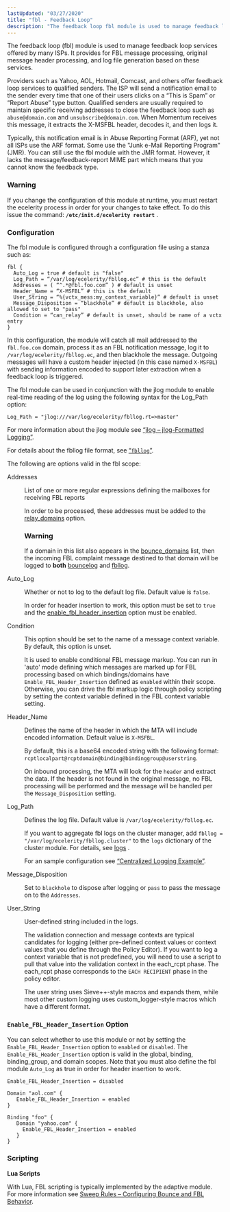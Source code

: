 ```yaml
---
lastUpdated: "03/27/2020"
title: "fbl - Feedback Loop"
description: "The feedback loop fbl module is used to manage feedback loop services offered by many IS Ps It provides for FBL message processing original message header processing and log file generation based on these services Providers such as Yahoo AOL Hotmail Comcast and others offer feedback loop services to qualified..."
---
```


<a name="idp21732272"></a> 

The feedback loop (fbl) module is used to manage feedback loop services offered by many ISPs. It provides for FBL message processing, original message header processing, and log file generation based on these services.

Providers such as Yahoo, AOL, Hotmail, Comcast, and others offer feedback loop services to qualified senders. The ISP will send a notification email to the sender every time that one of their users clicks on a “This is Spam” or “Report Abuse” type button. Qualified senders are usually required to maintain specific receiving addresses to close the feedback loop such as `abuse@domain.com` and `unsubscribe@domain.com`. When Momentum receives this message, it extracts the X-MSFBL header, decodes it, and then logs it.

Typically, this notification email is in Abuse Reporting Format (ARF), yet not all ISPs use the ARF format. Some use the "Junk e-Mail Reporting Program" (JMR). You can still use the fbl module with the JMR format. However, it lacks the message/feedback-report MIME part which means that you cannot know the feedback type.

### Warning

If you change the configuration of this module at runtime, you must restart the ecelerity process in order for your changes to take effect. To do this issue the command: **`/etc/init.d/ecelerity restart`**         .

### <a name="modules.fbl.configuration"></a> Configuration

The fbl module is configured through a configuration file using a stanza such as:

<a name="example.fbl.3"></a> 


```
fbl {
  Auto_Log = true # default is "false"
  Log_Path = “/var/log/ecelerity/fbllog.ec” # this is the default
  Addresses = ( “^.*@fbl.foo.com” ) # default is unset
  Header_Name = “X-MSFBL” # this is the default
  User_String = “%{vctx_mess:my_context_variable}” # default is unset
  Message_Disposition = “blackhole” # default is blackhole, also allowed to set to "pass"
  Condition = “can_relay” # default is unset, should be name of a vctx entry
}
```

In this configuration, the module will catch all mail addressed to the `fbl.foo.com` domain, process it as an FBL notification message, log it to `/var/log/ecelerity/fbllog.ec`, and then blackhole the message. Outgoing messages will have a custom header injected (in this case named `X-MSFBL`) with sending information encoded to support later extraction when a feedback loop is triggered.

The fbl module can be used in conjunction with the jlog module to enable real-time reading of the log using the following syntax for the Log_Path option:

`Log_Path = "jlog:///var/log/ecelerity/fbllog.rt=>master"`

For more information about the jlog module see [“jlog – jlog-Formatted Logging”](/momentum/4/modules/jlog).

For details about the fbllog file format, see [“`fbllog`”](/momentum/4/log-formats-fbllog).

The following are options valid in the fbl scope:

<dl class="variablelist">

<dt>Addresses</dt>

<dd>

List of one or more regular expressions defining the mailboxes for receiving FBL reports

In order to be processed, these addresses must be added to the [relay_domains](/momentum/4/config/ref-relay-domains) option.

### Warning

If a domain in this list also appears in the [bounce_domains](/momentum/4/config/ref-bounce-domains) list, then the incoming FBL complaint message destined to that domain will be logged to **both** [bouncelog](/momentum/4/log-formats-bouncelog) and [fbllog](/momentum/4/log-formats-fbllog).

</dd>

<dt>Auto_Log</dt>

<dd>

Whether or not to log to the default log file. Default value is `false`.

In order for header insertion to work, this option must be set to `true` and the [enable_fbl_header_insertion](/momentum/4/config/ref-enable-fbl-header-insertion) option must be enabled.

</dd>

<dt>Condition</dt>

<dd>

This option should be set to the name of a message context variable. By default, this option is unset.

It is used to enable conditional FBL message markup. You can run in 'auto' mode defining which messages are marked up for FBL processing based on which bindings/domains have `Enable_FBL_Header_Insertion` defined as `enabled` within their scope. Otherwise, you can drive the fbl markup logic through policy scripting by setting the context variable defined in the FBL context variable setting.

</dd>

<dt>Header_Name</dt>

<dd>

Defines the name of the header in which the MTA will include encoded information. Default value is `X-MSFBL`.

By default, this is a base64 encoded string with the following format: `rcptlocalpart@rcptdomain@binding@bindinggroup@userstring`.

On inbound processing, the MTA will look for the `header` and extract the data. If the header is not found in the original message, no FBL processing will be performed and the message will be handled per the `Message_Disposition` setting.

</dd>

<dt>Log_Path</dt>

<dd>

Defines the log file. Default value is `/var/log/ecelerity/fbllog.ec`.

If you want to aggregate fbl logs on the cluster manager, add `fbllog = "/var/log/ecelerity/fbllog.cluster"` to the `logs` dictionary of the cluster module. For details, see [logs](/momentum/4/modules/4-modules-cluster#option.logs.dictionary) .

For an sample configuration see [“Centralized Logging Example”](/momentum/4/cluster-config-logging-centalized-logging).

</dd>

<dt>Message_Disposition</dt>

<dd>

Set to `blackhole` to dispose after logging or `pass` to pass the message on to the `Addresses`.

</dd>

<dt>User_String</dt>

<dd>

User-defined string included in the logs.

The validation connection and message contexts are typical candidates for logging (either pre-defined context values or context values that you define through the Policy Editor). If you want to log a context variable that is not predefined, you will need to use a script to pull that value into the validation context in the each_rcpt phase. The each_rcpt phase corresponds to the `EACH RECIPIENT` phase in the policy editor.

The user string uses Sieve++-style macros and expands them, while most other custom logging uses custom_logger-style macros which have a different format.

</dd>

</dl>

### <a name="idp21781968"></a> `Enable_FBL_Header_Insertion` Option

You can select whether to use this module or not by setting the `Enable_FBL_Header_Insertion` option to `enabled` or `disabled`. The `Enable_FBL_Header_Insertion` option is valid in the global, binding, binding_group, and domain scopes. Note that you must also define the fbl module `Auto_Log` as true in order for header insertion to work.

<a name="idp21786400"></a> 


```
Enable_FBL_Header_Insertion = disabled

Domain "aol.com" {
   Enable_FBL_Header_Insertion = enabled
}

Binding "foo" {
   Domain "yahoo.com" {
     Enable_FBL_Header_Insertion = enabled
   }
}
```

### <a name="module.fbl.scripting"></a> Scripting

**<a name="idp21789632"></a> Lua Scripts**

With Lua, FBL scripting is typically implemented by the adaptive module. For more information see [Sweep Rules – Configuring Bounce and FBL Behavior](/momentum/3/3-ad/ad-rules-sweep-rules).